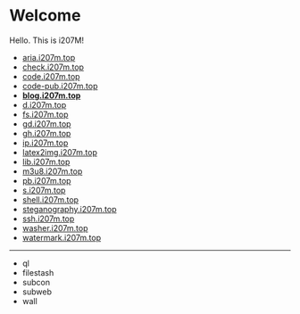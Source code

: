 # Welcome

Hello. This is i207M!

- [aria.i207m.top](https://aria2.i207m.top)
- [check.i207m.top](https://check.i207m.top)
- [code.i207m.top](https://code.i207m.top)
- [code-pub.i207m.top](https://code-pub.i207m.top)
- [**blog.i207m.top**](https://blog.i207m.top)
- [d.i207m.top](https://d.i207m.top)
- [fs.i207m.top](https://fs.i207m.top)
- [gd.i207m.top](https://gd.i207m.top)
- [gh.i207m.top](https://gh.i207m.top)
- [ip.i207m.top](https://ip.i207m.top)
- [latex2img.i207m.top](https://latex2img.i207m.top/)
- [lib.i207m.top](https://lib.i207m.top/)
- [m3u8.i207m.top](https://m3u8.i207m.top/)
- [pb.i207m.top](https://pb.i207m.top)
- [s.i207m.top](https://s.i207m.top)
- [shell.i207m.top](https://shell.i207m.top)
- [steganography.i207m.top](https://steganography.i207m.top)
- [ssh.i207m.top](https://ssh.i207m.top)
- [washer.i207m.top](https://washer.i207m.top)
- [watermark.i207m.top](https://watermark.i207m.top)

---

- ql
- filestash
- subcon
- subweb
- wall
